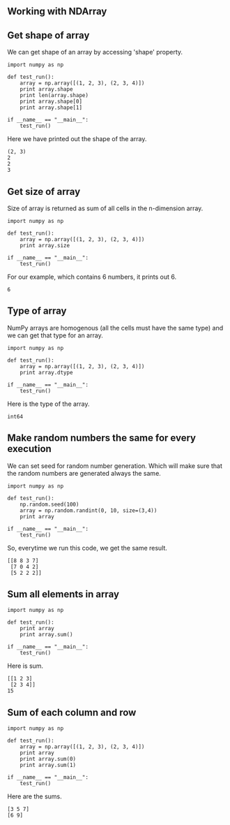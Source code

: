 ## Working with NDArray

## Get shape of array

We can get shape of an array by accessing 'shape' property.

```
import numpy as np

def test_run():
    array = np.array([(1, 2, 3), (2, 3, 4)])
    print array.shape
    print len(array.shape)
    print array.shape[0]
    print array.shape[1]

if __name__ == "__main__":
    test_run()
```

Here we have printed out the shape of the array.

```
(2, 3)
2
2
3
```

## Get size of array

Size of array is returned as sum of all cells in the n-dimension array.

```
import numpy as np

def test_run():
    array = np.array([(1, 2, 3), (2, 3, 4)])
    print array.size

if __name__ == "__main__":
    test_run()
```

For our example, which contains 6 numbers, it prints out 6.

```
6
```

## Type of array

NumPy arrays are homogenous \(all the cells must have the same type\) and we can get that type for an array.

```
import numpy as np

def test_run():
    array = np.array([(1, 2, 3), (2, 3, 4)])
    print array.dtype

if __name__ == "__main__":
    test_run()
```

Here is the type of the array.

```
int64
```

## Make random numbers the same for every execution

We can set seed for random number generation. Which will make sure that the random numbers are generated always the same.

```
import numpy as np

def test_run():
    np.random.seed(100)
    array = np.random.randint(0, 10, size=(3,4))
    print array

if __name__ == "__main__":
    test_run()
```

So, everytime we run this code, we get the same result.

```
[[8 8 3 7]
 [7 0 4 2]
 [5 2 2 2]]
```

## Sum all elements in array

```
import numpy as np

def test_run():
    print array
    print array.sum()

if __name__ == "__main__":
    test_run()
```

Here is sum.

```
[[1 2 3]
 [2 3 4]]
15
```

## Sum of each column and row

```
import numpy as np

def test_run():
    array = np.array([(1, 2, 3), (2, 3, 4)])
    print array
    print array.sum(0)
    print array.sum(1)

if __name__ == "__main__":
    test_run()
```

Here are the sums.

```
[3 5 7]
[6 9]
```



